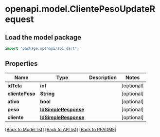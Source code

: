 # openapi.model.ClientePesoUpdateRequest

## Load the model package
```dart
import 'package:openapi/api.dart';
```

## Properties
Name | Type | Description | Notes
------------ | ------------- | ------------- | -------------
**idTela** | **int** |  | [optional] 
**clientePeso** | **String** |  | [optional] 
**ativo** | **bool** |  | [optional] 
**peso** | [**IdSimpleResponse**](IdSimpleResponse.md) |  | [optional] 
**cliente** | [**IdSimpleResponse**](IdSimpleResponse.md) |  | [optional] 

[[Back to Model list]](../README.md#documentation-for-models) [[Back to API list]](../README.md#documentation-for-api-endpoints) [[Back to README]](../README.md)


